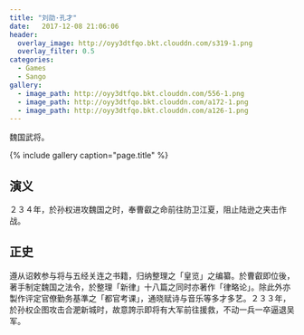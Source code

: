 ```yaml
---
title: "刘劭·孔才"
date:   2017-12-08 21:06:06
header:
  overlay_image: http://oyy3dtfqo.bkt.clouddn.com/s319-1.png
  overlay_filter: 0.5
categories:
  - Games
  - Sango
gallery:
  - image_path: http://oyy3dtfqo.bkt.clouddn.com/556-1.png
  - image_path: http://oyy3dtfqo.bkt.clouddn.com/a172-1.png
  - image_path: http://oyy3dtfqo.bkt.clouddn.com/a126-1.png
---
```


魏国武将。

{% include gallery caption="page.title" %}

## 演义

２３４年，於孙权进攻魏国之时，奉曹叡之命前往防卫江夏，阻止陆逊之夹击作战。

## 正史

遵从诏敕参与将与五经关连之书籍，归纳整理之「皇览」之编纂。於曹叡即位後，著手制定魏国之法令，於整理「新律」十八篇之同时亦著作「律略论」。除此外亦製作评定官僚勤务基準之「都官考课」，通晓赋诗与音乐等多才多艺。２３３年，於孙权企图攻击合淝新城时，故意誇示即将有大军前往援救，不动一兵一卒逼退吴军。